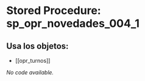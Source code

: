 # Stored Procedure: sp_opr_novedades_004_1

## Usa los objetos:
- [[opr_turnos]]

*No code available.*
